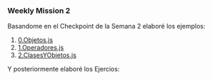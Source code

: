 ### Weekly Mission 2
Basandome en el Checkpoint de la Semana 2 elaboré los ejemplos:
1. [0.Objetos.js](https://github.com/DanielPulidoE/playbook/blob/main/weekly_mission_2/ejerciciosSemana_2/0.Objetos.js)
2. [1.Operadores.js]()
3. [2.ClasesYObjetos.js]()

Y posteriormente elaboré los Ejercios:
